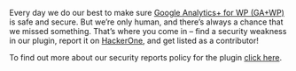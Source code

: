 Every day we do our best to make sure [Google Analytics+ for WP (GA+WP)](https://deconf.com/open-google-analytics-dashboard-wordpress/) is safe and secure. But we’re only human, and there’s always a chance that we missed something. That’s where you come in – find a security weakness in our plugin, report it on [HackerOne](https://hackerone.com/deconf_eb9eh), and get listed as a contributor!

To find out more about our security reports policy for the plugin [click here](https://deconf.com/security/).
